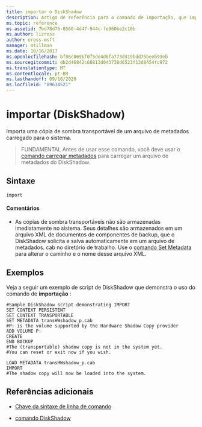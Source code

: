 ```yaml
---
title: importar o DiskShadow
description: Artigo de referência para o comando de importação, que importa uma cópia de sombra transportável de um arquivo de metadados carregado para o sistema.
ms.topic: reference
ms.assetid: 7bd78d76-0560-4d47-944c-fe960be2c10b
ms.author: lizross
author: eross-msft
manager: mtillman
ms.date: 10/16/2017
ms.openlocfilehash: bf86c069bf0f5de4d6fa773d319bdd75beeb93eb
ms.sourcegitcommit: db2d46842c68813d043738d6523f13d8454fc972
ms.translationtype: MT
ms.contentlocale: pt-BR
ms.lasthandoff: 09/10/2020
ms.locfileid: "89634521"
---
```

# <a name="import-diskshadow"></a>importar (DiskShadow)

Importa uma cópia de sombra transportável de um arquivo de metadados carregado para o sistema.

> FUNDAMENTAL Antes de usar esse comando, você deve usar o [comando carregar metadados](load-metadata.md) para carregar um arquivo de metadados do DiskShadow.

## <a name="syntax"></a>Sintaxe

```
import
```

#### <a name="remarks"></a>Comentários

- As cópias de sombra transportáveis não são armazenadas imediatamente no sistema. Seus detalhes são armazenados em um arquivo XML de documentos de componentes de backup, que o DiskShadow solicita e salva automaticamente em um arquivo de metadados. cab no diretório de trabalho. Use o [comando Set Metadata](set-metadata.md) para alterar o caminho e o nome desse arquivo XML.

## <a name="examples"></a>Exemplos

Veja a seguir um exemplo de script de DiskShadow que demonstra o uso do comando de **importação** :

```
#Sample DiskShadow script demonstrating IMPORT
SET CONTEXT PERSISTENT
SET CONTEXT TRANSPORTABLE
SET METADATA transHWshadow_p.cab
#P: is the volume supported by the Hardware Shadow Copy provider
ADD VOLUME P:
CREATE
END BACKUP
#The (transportable) shadow copy is not in the system yet.
#You can reset or exit now if you wish.

LOAD METADATA transHWshadow_p.cab
IMPORT
#The shadow copy will now be loaded into the system.
```

## <a name="additional-references"></a>Referências adicionais

- [Chave da sintaxe de linha de comando](command-line-syntax-key.md)

- [comando DiskShadow](diskshadow.md)